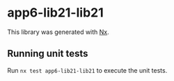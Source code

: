 # app6-lib21-lib21

This library was generated with [Nx](https://nx.dev).

## Running unit tests

Run `nx test app6-lib21-lib21` to execute the unit tests.
